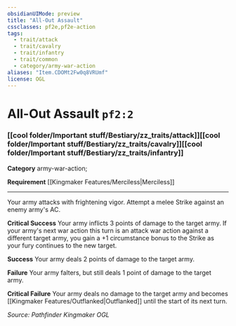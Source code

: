 ```yaml
---
obsidianUIMode: preview
title: "All-Out Assault"
cssclasses: pf2e,pf2e-action
tags:
  - trait/attack
  - trait/cavalry
  - trait/infantry
  - trait/common
  - category/army-war-action
aliases: "Item.CDOMt2Fw0q8VRUmf"
license: OGL
---
```

# All-Out Assault `pf2:2`

### [[cool folder/Important stuff/Bestiary/zz_traits/attack]][[cool folder/Important stuff/Bestiary/zz_traits/cavalry]][[cool folder/Important stuff/Bestiary/zz_traits/infantry]]

**Category** army-war-action; 




**Requirement** [[Kingmaker Features/Merciless|Merciless]]

* * *

Your army attacks with frightening vigor. Attempt a melee Strike against an enemy army's AC.

**Critical Success** Your army inflicts 3 points of damage to the target army. If your army's next war action this turn is an attack war action against a different target army, you gain a +1 circumstance bonus to the Strike as your fury continues to the new target.

**Success** Your army deals 2 points of damage to the target army.

**Failure** Your army falters, but still deals 1 point of damage to the target army.

**Critical Failure** Your army deals no damage to the target army and becomes [[Kingmaker Features/Outflanked|Outflanked]] until the start of its next turn.

*Source: Pathfinder Kingmaker*
*OGL*